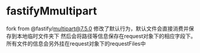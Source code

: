 # fastifyMmultipart

fork from @fastify/multipart@7.5.0
修改了默认行为，默认文件会直接消费并保存到本地临时文件夹下
然后会将路径等信息保存在request对象下的相应字段下。
所有文件的信息会另外挂在request对象下的requestFiles中
